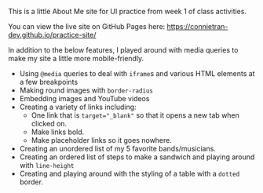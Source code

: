 This is a little About Me site for UI practice from week 1 of class activities.

You can view the live site on GitHub Pages here: https://connietran-dev.github.io/practice-site/

In addition to the below features, I played around with media queries to make my site a little more mobile-friendly.

* Using `@media` queries to deal with `iframe`s and various HTML elements at a few breakpoints
* Making round images with `border-radius`
* Embedding images and YouTube videos
* Creating a variety of links including:
    * One link that is `target="_blank"` so that it opens a new tab when clicked on.
    * Make links bold.
    * Make placeholder links so it goes nowhere.
* Creating an unordered list of my 5 favorite bands/musicians.
* Creating an ordered list 
of steps to make a sandwich and playing around with `line-height`
* Creating and playing around with the styling of a table with a `dotted` border.